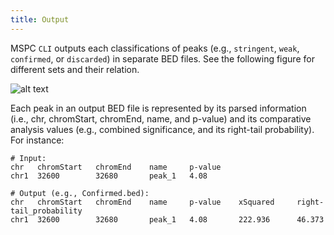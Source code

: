 ```yaml
---
title: Output
---
```


MSPC `CLI` outputs each classifications of peaks (e.g., `stringent`, `weak`, `confirmed`, or
`discarded`) in separate BED files. See the following figure for different sets and their 
relation. 

![alt text](assets/sets.svg)


Each peak in an output BED file is represented by its parsed information (i.e., chr, chromStart, 
chromEnd, name, and p-value) and its comparative analysis values (e.g., combined significance,
and its right-tail probability). For instance:

```shell
# Input:
chr   chromStart   chromEnd    name     p-value
chr1  32600        32680       peak_1   4.08

# Output (e.g., Confirmed.bed):
chr   chromStart   chromEnd    name     p-value    xSquared     right-tail_probability
chr1  32600        32680       peak_1   4.08       222.936      46.373
```
